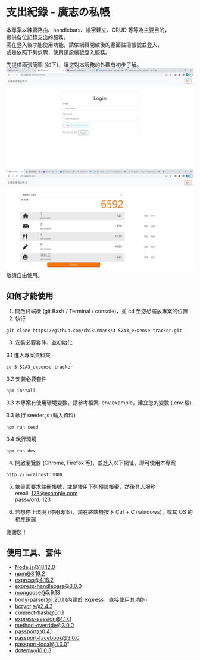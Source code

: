 # 支出紀錄 - 廣志の私帳

本專案以練習路由、handlebars、帳密建立、CRUD 等等為主要目的，  
提供各位記錄支出的服務。  
需在登入後才能使用功能，請依網頁開啟後的畫面註冊帳號並登入，  
或是依照下列步驟，使用預設帳號登入服務。

先提供兩張簡圖 (如下)，讓您對本服務的外觀有初步了解。  
![簡圖1](readme_pics/1-login.jpg)  
![簡圖2](readme_pics/2-after-login.jpg)  
敬請自由使用。

## 如何才能使用

1. 開啟終端機 (git Bash / Terminal / console)，並 cd 至您想擺放專案的位置
2. 執行

```
git clone https://github.com/chikunmark/3-S2A3_expense-tracker.git
```

3. 安裝必要套件、並初始化

3.1 進入專案資料夾

```
cd 3-S2A3_expense-tracker
```

3.2 安裝必要套件

```
npm install
```

3.3 本專案有使用環境變數，請參考檔案 .env.example，建立您的變數 (.env 檔)

3.3 執行 seeder.js (輸入資料)

```
npm run seed
```

3.4 執行環境

```
npm run dev
```

4. 開啟瀏覽器 (Chrome, Firefox 等)，並進入以下網址，即可使用本專案

```
http://localhost:3000
```

5. 依畫面要求註冊帳號，或是使用下列預設帳密，然後登入服務  
   email: 123@example.com  
   password: 123

6. 若想停止環境 (停用專案)，請在終端機按下 Ctrl + C (windows)，或其 OS 的相應按鍵

謝謝您！

## 使用工具、套件

- Node.js@18.12.0
- npm@8.19.2
- express@4.18.2
- express-handlebars@3.0.0
- mongoose@5.9.13
- body-parser@1.20.1 (內建於 express，直接使用其功能)
- bcryptjs@2.4.3
- connect-flash@0.1.1
- express-session@1.17.1
- method-override@3.0.0
- passport@0.4.1
- passport-facebook@3.0.0
- passport-local@1.0.0"
- dotenv@16.0.3
